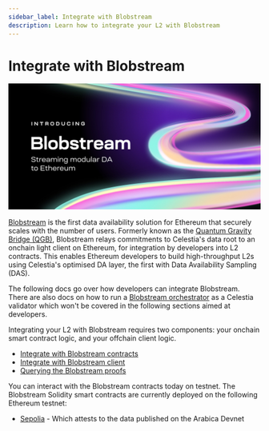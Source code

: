 ```yaml
---
sidebar_label: Integrate with Blobstream
description: Learn how to integrate your L2 with Blobstream
---
```


# Integrate with Blobstream

![Blobstream logo](../img/blobstream/blobstream_logo.png)

[Blobstream](https://blog.celestia.org/introducing-blobstream/)
is the first data availability solution for Ethereum that securely
scales with the number of users. Formerly known as the [Quantum Gravity Bridge (QGB)](https://blog.celestia.org/celestiums/),
Blobstream relays commitments to Celestia's data root to an onchain light client
on Ethereum, for integration by developers into L2 contracts. This enables Ethereum
developers to build high-throughput L2s using Celestia's optimised DA layer,
the first with Data Availability Sampling (DAS).

The following docs go over how developers can integrate Blobstream. There are also docs on
how to run a [Blobstream orchestrator](../nodes/blobstream-intro.md) as a Celestia validator
which won't be covered in the following sections aimed at developers.

Integrating your L2 with Blobstream requires two components: your onchain smart contract logic, and your offchain client logic.

- [Integrate with Blobstream contracts](../../developers/blobstream-contracts/)
- [Integrate with Blobstream client](../../developers/blobstream-offchain/)
- [Querying the Blobstream proofs](../../developers/blobstream-proof-queries)

You can interact with the Blobstream contracts today on testnet. The Blobstream Solidity
smart contracts are currently deployed on the following Ethereum testnet:

- [Sepolia](https://sepolia.etherscan.io/address/0xf148a9a767f19edcf9a7d125fe143db1b5792ad6) - Which attests to the data published on the Arabica Devnet
